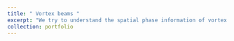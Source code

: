 ```yaml
---
title: " Vortex beams "
excerpt: "We try to understand the spatial phase information of vortex beams interacting with particles and mediums.<br/>"
collection: portfolio
---
```


